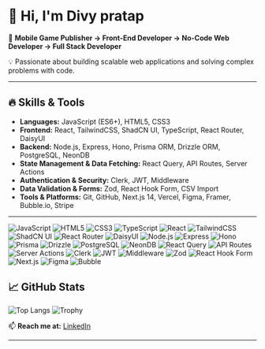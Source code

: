 # 👋 Hi, I'm Divy pratap 

🚀 **Mobile Game Publisher → Front-End Developer → No-Code Web Developer → Full Stack Developer**  

💡 Passionate about building scalable web applications and solving complex problems with code.  

---

## 🔥 Skills & Tools  
- **Languages:** JavaScript (ES6+), HTML5, CSS3  
- **Frontend:** React, TailwindCSS, ShadCN UI, TypeScript, React Router, DaisyUI  
- **Backend:** Node.js, Express, Hono, Prisma ORM, Drizzle ORM, PostgreSQL, NeonDB  
- **State Management & Data Fetching:** React Query, API Routes, Server Actions  
- **Authentication & Security:** Clerk, JWT, Middleware  
- **Data Validation & Forms:** Zod, React Hook Form, CSV Import  
- **Tools & Platforms:** Git, GitHub, Next.js 14, Vercel, Figma, Framer, Bubble.io, Stripe

---
![JavaScript](https://img.shields.io/badge/-JavaScript-FFD700?style=flat&logo=javascript&logoColor=white)
![HTML5](https://img.shields.io/badge/-HTML5-E34F26?style=flat&logo=html5&logoColor=white)
![CSS3](https://img.shields.io/badge/-CSS3-1572B6?style=flat&logo=css3&logoColor=white)
![TypeScript](https://img.shields.io/badge/-TypeScript-007acc?style=flat&logo=typescript&logoColor=white)
![React](https://img.shields.io/badge/-React-61DAFB?style=flat&logo=react&logoColor=white)
![TailwindCSS](https://img.shields.io/badge/-TailwindCSS-06B6D4?style=flat&logo=tailwindcss&logoColor=white)
![ShadCN UI](https://img.shields.io/badge/-ShadCN_UI-2F4F4F?style=flat&logo=react&logoColor=white)
![React Router](https://img.shields.io/badge/-React_Router-CA4245?style=flat&logo=react-router&logoColor=white)
![DaisyUI](https://img.shields.io/badge/-DaisyUI-4e71de?style=flat&logo=tailwindcss&logoColor=white)
![Node.js](https://img.shields.io/badge/-Node.js-339933?style=flat&logo=node.js&logoColor=white)
![Express](https://img.shields.io/badge/-Express-000000?style=flat&logo=express&logoColor=white)
![Hono](https://img.shields.io/badge/-Hono-FF5722?style=flat&logo=express&logoColor=white)
![Prisma](https://img.shields.io/badge/-Prisma-2D3748?style=flat&logo=prisma&logoColor=white)
![Drizzle](https://img.shields.io/badge/-Drizzle-000000?style=flat&logo=drizzle&logoColor=white)
![PostgreSQL](https://img.shields.io/badge/-PostgreSQL-4169E1?style=flat&logo=postgresql&logoColor=white)
![NeonDB](https://img.shields.io/badge/-NeonDB-00F5F5?style=flat&logo=neondb&logoColor=black)
![React Query](https://img.shields.io/badge/-React_Query-FF4154?style=flat&logo=react-query&logoColor=white)
![API Routes](https://img.shields.io/badge/-API_Routes-0080FF?style=flat&logo=api&logoColor=white)
![Server Actions](https://img.shields.io/badge/-Server_Actions-1E1E1E?style=flat&logo=react&logoColor=white)
![Clerk](https://img.shields.io/badge/-Clerk-1A202C?style=flat&logo=clerk&logoColor=white)
![JWT](https://img.shields.io/badge/-JWT-4e8d62?style=flat&logo=jsonwebtokens&logoColor=white)
![Middleware](https://img.shields.io/badge/-Middleware-2F4F4F?style=flat&logo=middleware&logoColor=white)
![Zod](https://img.shields.io/badge/-Zod-3F9C5E?style=flat&logo=zod&logoColor=white)
![React Hook Form](https://img.shields.io/badge/-React_Hook_Form-EE3D57?style=flat&logo=react-hook-form&logoColor=white)
![Next.js](https://img.shields.io/badge/-Next.js-000000?style=flat&logo=nextdotjs&logoColor=white)
![Figma](https://img.shields.io/badge/-Figma-F24E1E?style=flat&logo=figma&logoColor=white)
![Bubble](https://img.shields.io/badge/-Bubble-FFE600?style=flat&logo=bubble&logoColor=white)



## 📈 GitHub Stats  

![Top Langs](https://github-readme-stats.vercel.app/api/top-langs/?username=divypratap93&layout=compact&theme=radical)
![Trophy](https://github-profile-trophy.vercel.app/?username=YourGitHubUsername&theme=radical)





📫 **Reach me at:** [LinkedIn](https://www.linkedin.com/in/divy-pratap-258a1786/)

---
